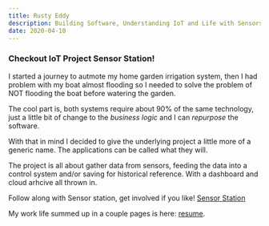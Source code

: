 ```yaml
---
title: Rusty Eddy
description: Building Software, Understanding IoT and Life with Sensors
date: 2020-04-10
---
```


### Checkout IoT Project Sensor Station!

I started a journey to autmote my home garden irrigation system, then
I had problem with my boat almost flooding so I needed to solve the
problem of NOT flooding the boat before watering the garden.

The cool part is, both systems require about 90% of the same
technology, just a little bit of change to the _business logic_ and I
can _repurpose_ the software.

With that in mind I decided to give the underlying project a little
more of a generic name. The applications can be called what they
will. 

The project is all about gather data from sensors, feeding the data
into a control system and/or saving for historical reference. With a
dashboard and cloud arhcive all thrown in.

Follow along with Sensor station, get involved if you like!
[Sensor Station](/sensors) 

My work life summed up in a couple pages is here: [resume](/resume).



